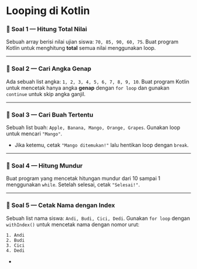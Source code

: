 # Looping di Kotlin

### 🔹 Soal 1 — Hitung Total Nilai

Sebuah array berisi nilai ujian siswa: `70, 85, 90, 60, 75`.
Buat program Kotlin untuk menghitung **total** semua nilai menggunakan loop.

---

### 🔹 Soal 2 — Cari Angka Genap

Ada sebuah list angka: `1, 2, 3, 4, 5, 6, 7, 8, 9, 10`.
Buat program Kotlin untuk mencetak hanya angka **genap** dengan `for loop` dan gunakan `continue` untuk skip angka ganjil.

---

### 🔹 Soal 3 — Cari Buah Tertentu

Sebuah list buah: `Apple, Banana, Mango, Orange, Grapes`.
Gunakan loop untuk mencari `"Mango"`.

- Jika ketemu, cetak `"Mango ditemukan!"` lalu hentikan loop dengan `break`.

---

### 🔹 Soal 4 — Hitung Mundur

Buat program yang mencetak hitungan mundur dari 10 sampai 1 menggunakan `while`.
Setelah selesai, cetak `"Selesai!"`.

---

### 🔹 Soal 5 — Cetak Nama dengan Index

Sebuah list nama siswa: `Andi, Budi, Cici, Dedi`.
Gunakan `for loop` dengan `withIndex()` untuk mencetak nama dengan nomor urut:

```
1. Andi
2. Budi
3. Cici
4. Dedi
```

-
